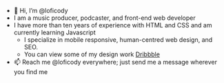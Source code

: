 - 👋 Hi, I’m @loficody
- I am a music producer, podcaster, and front-end web developer
- I have more than ten years of experience with HTML and CSS and am currently learning Javascript
  - I specialize in mobile responsive, human-centred web design, and SEO.
  - You can view some of my design work [Dribbble](https://dribbble.com/LofiCody)
- 📫 Reach me @loficody everywhere; just send me a message wherever you find me

<!---
loficody/loficody is a ✨ special ✨ repository because its `README.md` (this file) appears on your GitHub profile.
You can click the Preview link to take a look at your changes.
--->

